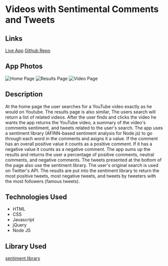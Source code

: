 # Videos with Sentimental Comments and Tweets


## Links
[Live App](https://amichot.github.io/videoswithtweets)
[Github Repo](https://github.com/amichot/videoswithtweets)

## App Photos

![Home Page](https://i.imgur.com/XHtiCdx.png "Home Page")
![Results Page](https://i.imgur.com/hGeH8Jf.png "Results Page")
![Video Page](https://i.imgur.com/KPBfumi.png "Video Page")

## Description
  At the home page the user searches for a YouTube video exactly as he would on Youtube. The results page is also similar,
The users search will return a list of related videos. After the user finds and clicks the video he wants the app returns
the YouTube video, a summary of the video's comments sentiment, and tweets related to the user's search.
  The app uses a sentiment library (AFINN-based sentiment analysis for Node.js) to go through each word in the comments and
asigns it a value. If the comment has an overall positive value it counts as a positive comment. If it has a negative value
it counts as a negative comment. The app sums up the results and returns the user a percentage of positive comments, neutral
comments, and negative comments.
  The tweets presented at the bottom of the page also use the sentiment library. The user's original search is used on Twitter's
API. The results are put into the sentiment library to return the most positive tweets, most negative tweets, and tweets by
tweeters with the most followers (famous tweets).

## Technologies Used

* HTML
* CSS
* Javascript
* jQuery
* Node JS

## Library Used

[sentiment library](https://github.com/thisandagain/sentiment)
